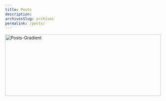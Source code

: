 ```yaml
---
title: Posts
description: 
archivesSlug: archives
permalink: /posts/
---
```


<img src="/site/images/gradient1.png.webp" alt="Posts-Gradient" style="max-width: 100%; height: 200px; width: 100%;">
